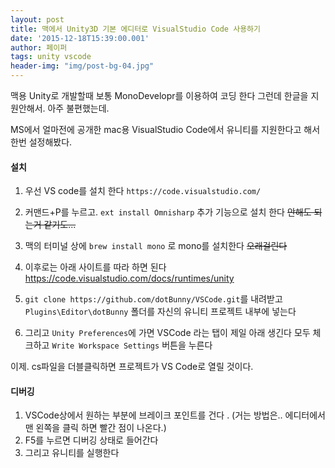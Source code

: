 ```yaml
---
layout: post
title: 맥에서 Unity3D 기본 에디터로 VisualStudio Code 사용하기 
date: '2015-12-18T15:39:00.001'
author: 페이퍼
tags: unity vscode
header-img: "img/post-bg-04.jpg"
---
```


맥용 Unity로 개발할때 보통 MonoDevelopr를 이용하여 코딩 한다
그런데 한글을 지원안해서. 아주 불편했는데.

MS에서 얼마전에 공개한 mac용 VisualStudio Code에서 유니티를 지원한다고 해서 한번 설정해봤다.

#### 설치
1. 우선 VS code를 설치 한다 
`https://code.visualstudio.com/`

2. 커맨드+P를 누르고. `ext install Omnisharp` 추가 기능으로 설치 한다 ~~안해도 되는거 같기도...~~

3. 맥의 터미널 상에 `brew install mono` 로 mono를 설치한다 <del>오래걸린다</del>

4. 이후로는 아래 사이트를 따라 하면 된다 
https://code.visualstudio.com/docs/runtimes/unity

5. `git clone https://github.com/dotBunny/VSCode.git`를 내려받고
`Plugins\Editor\dotBunny` 폴더를 자신의 유니티 프로젝트 내부에 넣는다 

6. 그리고 `Unity Preferences`에 가면 VSCode 라는 탭이 제일 아래 생긴다 
모두 체크하고 `Write Workspace Settings` 버튼을 누른다 


이제. cs파일을 더블클릭하면 프로젝트가 VS Code로 열릴 것이다.

#### 디버깅
1. VSCode상에서 원하는 부분에 브레이크 포인트를 건다 . (거는 방법은.. 에디터에서 맨 왼쪽을 클릭 하면 빨간 점이 나온다.)
2. F5를 누르면 디버깅 상태로 들어간다 
3. 그리고 유니티를 실행한다

